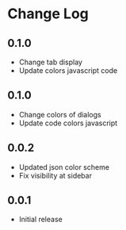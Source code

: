# Change Log

## 0.1.0

- Change tab display
- Update colors javascript code

## 0.1.0

- Change colors of dialogs
- Update code colors javascript

## 0.0.2

- Updated json color scheme
- Fix visibility at sidebar

## 0.0.1

- Initial release
